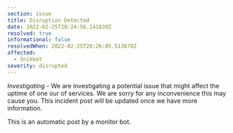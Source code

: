 ```yaml
---
section: issue
title: Disruption Detected
date: 2022-02-25T20:24:56.141839Z
resolved: true
informational: false
resolvedWhen: 2022-02-25T20:26:05.513678Z
affected:
  - Snikket
severity: disrupted
---
```

*Investigating* - We are investigating a potential issue that might affect the uptime of one our of services. We are sorry for any inconvenience this may cause you. This incident post will be updated once we have more information.

This is an automatic post by a monitor bot.
        